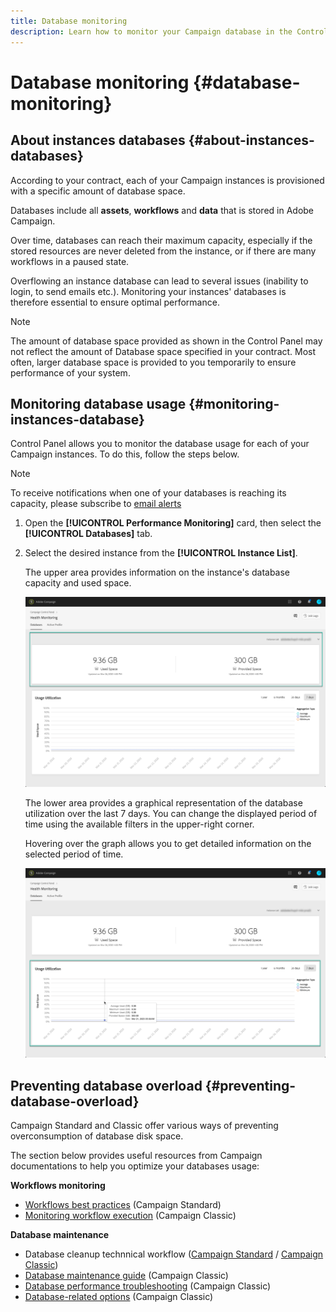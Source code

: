 ```yaml
---
title: Database monitoring
description: Learn how to monitor your Campaign database in the Control Panel
---
```


# Database monitoring {#database-monitoring}

## About instances databases {#about-instances-databases}

According to your contract, each of your Campaign instances is provisioned with a specific amount of database space.

Databases include all **assets**, **workflows** and **data** that is stored in Adobe Campaign.

Over time, databases can reach their maximum capacity, especially if the stored resources are never deleted from the instance, or if there are many workflows in a paused state.

Overflowing an instance database can lead to several issues (inability to login, to send emails etc.). Monitoring your instances' databases is therefore essential to ensure optimal performance.

>[!NOTE]
>
>The amount of database space provided as shown in the Control Panel may not reflect the amount of Database space specified in your contract. Most often, larger database space is provided to you temporarily to ensure performance of your system.

## Monitoring database usage {#monitoring-instances-database}

Control Panel allows you to monitor the database usage for each of your Campaign instances. To do this, follow the steps below.

>[!NOTE]
>
>To receive notifications when one of your databases is reaching its capacity, please subscribe to [email alerts](../../performance-monitoring/using/email-alerting.md
)
1. Open the **[!UICONTROL Performance Monitoring]** card, then select the **[!UICONTROL Databases]** tab.

1. Select the desired instance from the **[!UICONTROL Instance List]**.

    The upper area provides information on the instance's database capacity and used space.

    ![](assets/databases_dashboard.png)

    The lower area provides a graphical representation of the database utilization over the last 7 days. You can change the displayed period of time using the available filters in the upper-right corner.

    Hovering over the graph allows you to get detailed information on the selected period of time.

    ![](assets/databases_dashboard_detail.png)

## Preventing database overload {#preventing-database-overload}

Campaign Standard and Classic offer various ways of preventing overconsumption of database disk space.

The section below provides useful resources from Campaign documentations to help you optimize your databases usage:

**Workflows monitoring**

* [Workflows best practices](https://docs.adobe.com/content/help/en/campaign-standard/using/managing-processes-and-data/workflow-general-operation/best-practices-workflows.html) (Campaign Standard)
* [Monitoring workflow execution](https://docs.adobe.com/help/en/campaign-classic/using/automating-with-workflows/monitoring-workflows/monitoring-workflow-execution.html) (Campaign Classic)

**Database maintenance**

* Database cleanup technnical workflow ([Campaign Standard](https://docs.adobe.com/help/en/campaign-standard/using/administrating/application-settings/technical-workflowshtml#list-of-technical-workflows) / [Campaign Classic](https://docs.adobe.com/help/en/campaign-classic/using/monitoring-campaign-classic/data-processing/database-cleanup-workflow.html))
* [Database maintenance guide](https://docs.adobe.com/content/help/en/campaign-classic/using/monitoring-campaign-classic/database-maintenance/recommendations.html) (Campaign Classic)
* [Database performance troubleshooting](https://docs.adobe.com/content/help/en/campaign-classic/using/monitoring-campaign-classic/troubleshooting/database-performances.html) (Campaign Classic)
* [Database-related options](https://docs.adobe.com/help/en/campaign-classic/using/installing-campaign-classic/appendices/configuring-campaign-options.html#database) (Campaign Classic)
